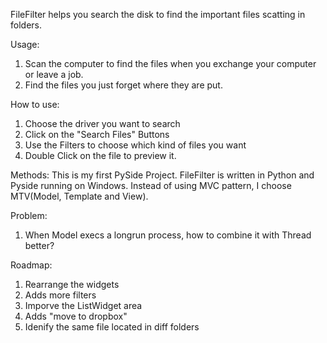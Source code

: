 FileFilter helps you search the disk to find the important files scatting in folders.Usage:1. Scan the computer to find the files when you exchange your computer or leave a job.2. Find the files you just forget where they are put.How to use:1. Choose the driver you want to search2. Click on the "Search Files" Buttons3. Use the Filters to choose which kind of files you want4. Double Click on the file to preview it.Methods:This is my first PySide Project.FileFilter is written in Python and Pyside running on Windows.Instead of using MVC pattern, I choose MTV(Model, Template and View).Problem:1. When Model execs a longrun process, how to combine it with Thread better?Roadmap:1. Rearrange the widgets<br />2. Adds more filters3. Imporve the ListWidget area4. Adds "move to dropbox"5. Idenify the same file located in diff folders